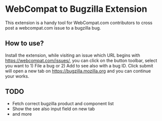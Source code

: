 # WebCompat to Bugzilla Extension
This extension is a handy tool for WebCompat.com contributors to cross post a webcompat.com issue to a bugzilla bug.

## How to use?
Install the extension, while visiting an issue which URL begins with https://webcompat.com/issues/, you can click on the button toolbar, select you want to 1) File a bug or 2) Add to see also with a bug ID. Click submit will open a new tab on https://bugzilla.mozilla.org and you can continue your works.

## TODO
* Fetch correct bugzilla product and component list
* Show the see also input field on new tab
* and more
